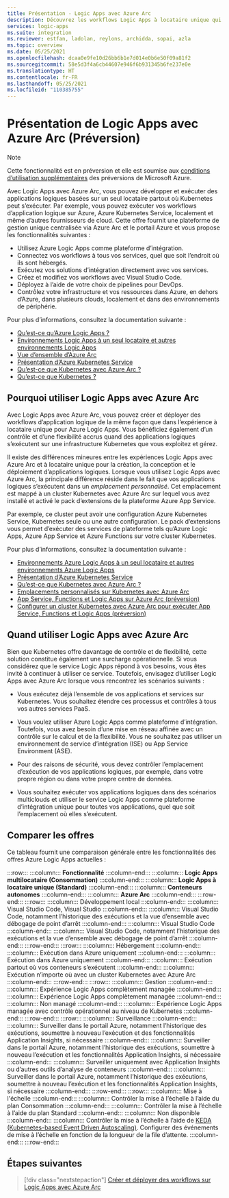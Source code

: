 ```yaml
---
title: Présentation - Logic Apps avec Azure Arc
description: Découvrez les workflows Logic Apps à locataire unique qui peuvent s’exécuter partout où Kubernetes peut s’exécuter.
services: logic-apps
ms.suite: integration
ms.reviewer: estfan, ladolan, reylons, archidda, sopai, azla
ms.topic: overview
ms.date: 05/25/2021
ms.openlocfilehash: dcaa0e9fe10d26bb6b1e7d014e0b6e50f09a81f2
ms.sourcegitcommit: 58e5d3f4a6cb44607e946f6b931345b6fe237e0e
ms.translationtype: HT
ms.contentlocale: fr-FR
ms.lasthandoff: 05/25/2021
ms.locfileid: "110385755"
---
```

# <a name="what-is-azure-arc-enabled-logic-apps-preview"></a>Présentation de Logic Apps avec Azure Arc (Préversion)

> [!NOTE]
> Cette fonctionnalité est en préversion et elle est soumise aux [conditions d’utilisation supplémentaires](https://azure.microsoft.com/support/legal/preview-supplemental-terms/) des préversions de Microsoft Azure.

Avec Logic Apps avec Azure Arc, vous pouvez développer et exécuter des applications logiques basées sur un seul locataire partout où Kubernetes peut s’exécuter. Par exemple, vous pouvez exécuter vos workflows d’application logique sur Azure, Azure Kubernetes Service, localement et même d’autres fournisseurs de cloud. Cette offre fournit une plateforme de gestion unique centralisée via Azure Arc et le portail Azure et vous propose les fonctionnalités suivantes : 

- Utilisez Azure Logic Apps comme plateforme d’intégration.
- Connectez vos workflows à tous vos services, quel que soit l’endroit où ils sont hébergés.
- Exécutez vos solutions d’intégration directement avec vos services.
- Créez et modifiez vos workflows avec Visual Studio Code.
- Déployez à l’aide de votre choix de pipelines pour DevOps.
- Contrôlez votre infrastructure et vos ressources dans Azure, en dehors d’Azure, dans plusieurs clouds, localement et dans des environnements de périphérie.

Pour plus d’informations, consultez la documentation suivante :

- [Qu’est-ce qu’Azure Logic Apps ?](../logic-apps/logic-apps-overview.md)
- [Environnements Logic Apps à un seul locataire et autres environnements Logic Apps](../logic-apps/single-tenant-overview-compare.md)
- [Vue d’ensemble d’Azure Arc](../azure-arc/overview.md)
- [Présentation d’Azure Kubernetes Service](../aks/intro-kubernetes.md)
- [Qu’est-ce que Kubernetes avec Azure Arc ?](../azure-arc/kubernetes/overview.md)
- [Qu’est-ce que Kubernetes ?](https://kubernetes.io/docs/concepts/overview/what-is-kubernetes/)

<a name="why-use"></a>

## <a name="why-use-arc-enabled-logic-apps"></a>Pourquoi utiliser Logic Apps avec Azure Arc

Avec Logic Apps avec Azure Arc, vous pouvez créer et déployer des workflows d’application logique de la même façon que dans l’expérience à locataire unique pour Azure Logic Apps. Vous bénéficiez également d’un contrôle et d’une flexibilité accrus quand des applications logiques s’exécutent sur une infrastructure Kubernetes que vous exploitez et gérez.

Il existe des différences mineures entre les expériences Logic Apps avec Azure Arc et à locataire unique pour la création, la conception et le déploiement d’applications logiques. Lorsque vous utilisez Logic Apps avec Azure Arc, la principale différence réside dans le fait que vos applications logiques s’exécutent dans un *emplacement personnalisé*. Cet emplacement est mappé à un cluster Kubernetes avec Azure Arc sur lequel vous avez installé et activé le pack d’extensions de la plateforme Azure App Service.

Par exemple, ce cluster peut avoir une configuration Azure Kubernetes Service, Kubernetes seule ou une autre configuration. Le pack d’extensions vous permet d’exécuter des services de plateforme tels qu’Azure Logic Apps, Azure App Service et Azure Functions sur votre cluster Kubernetes.

Pour plus d’informations, consultez la documentation suivante :

- [Environnements Azure Logic Apps à un seul locataire et autres environnements Azure Logic Apps](../logic-apps/single-tenant-overview-compare.md)
- [Présentation d’Azure Kubernetes Service](../aks/intro-kubernetes.md)
- [Qu’est-ce que Kubernetes avec Azure Arc ?](../azure-arc/kubernetes/overview.md)
- [Emplacements personnalisés sur Kubernetes avec Azure Arc](../azure-arc/kubernetes/conceptual-custom-locations.md)
- [App Service, Functions et Logic Apps sur Azure Arc (préversion)](../app-service/overview-arc-integration.md)
- [Configurer un cluster Kubernetes avec Azure Arc pour exécuter App Service, Functions et Logic Apps (préversion)](../app-service/manage-create-arc-environment.md)

<a name="when-to-use"></a>

## <a name="when-to-use-arc-enabled-logic-apps"></a>Quand utiliser Logic Apps avec Azure Arc

Bien que Kubernetes offre davantage de contrôle et de flexibilité, cette solution constitue également une surcharge opérationnelle. Si vous considérez que le service Logic Apps répond à vos besoins, vous êtes invité à continuer à utiliser ce service. Toutefois, envisagez d’utiliser Logic Apps avec Azure Arc lorsque vous rencontrez les scénarios suivants :

- Vous exécutez déjà l’ensemble de vos applications et services sur Kubernetes. Vous souhaitez étendre ces processus et contrôles à tous vos autres services PaaS.

- Vous voulez utiliser Azure Logic Apps comme plateforme d’intégration. Toutefois, vous avez besoin d’une mise en réseau affinée avec un contrôle sur le calcul et de la flexibilité. Vous ne souhaitez pas utiliser un environnement de service d’intégration (ISE) ou App Service Environment (ASE).

- Pour des raisons de sécurité, vous devez contrôler l’emplacement d’exécution de vos applications logiques, par exemple, dans votre propre région ou dans votre propre centre de données. 

- Vous souhaitez exécuter vos applications logiques dans des scénarios multiclouds et utiliser le service Logic Apps comme plateforme d’intégration unique pour toutes vos applications, quel que soit l’emplacement où elles s’exécutent.

<a name="compare"></a>

## <a name="compare-offerings"></a>Comparer les offres

Ce tableau fournit une comparaison générale entre les fonctionnalités des offres Azure Logic Apps actuelles :

:::row:::
   :::column:::
      **Fonctionnalité**
   :::column-end:::
   :::column:::
      **Logic Apps multilocataire (Consommation)**
   :::column-end:::
   :::column:::
      **Logic Apps à locataire unique (Standard)**
   :::column-end:::
   :::column:::
      **Conteneurs autonomes**
   :::column-end:::
   :::column:::
      **Azure Arc**
   :::column-end:::
:::row-end:::
:::row:::
   :::column:::
      Développement local
   :::column-end:::
   :::column:::
      Visual Studio Code, Visual Studio
   :::column-end:::
   :::column:::
      Visual Studio Code, notamment l’historique des exécutions et la vue d’ensemble avec débogage de point d’arrêt
   :::column-end:::
   :::column:::
      Visual Studio Code
   :::column-end:::
   :::column:::
      Visual Studio Code, notamment l’historique des exécutions et la vue d’ensemble avec débogage de point d’arrêt
   :::column-end:::
:::row-end:::
:::row:::
   :::column:::
      Hébergement
   :::column-end:::
   :::column:::
      Exécution dans Azure uniquement
   :::column-end:::
   :::column:::
      Exécution dans Azure uniquement
   :::column-end:::
   :::column:::
      Exécution partout où vos conteneurs s’exécutent
   :::column-end:::
   :::column:::
      Exécution n’importe où avec un cluster Kubernetes avec Azure Arc
   :::column-end:::
:::row-end:::
:::row:::
   :::column:::
      Gestion
   :::column-end:::
   :::column:::
      Expérience Logic Apps complètement managée
   :::column-end:::
   :::column:::
      Expérience Logic Apps complètement managée
   :::column-end:::
   :::column:::
      Non managé
   :::column-end:::
   :::column:::
      Expérience Logic Apps managée avec contrôle opérationnel au niveau de Kubernetes
   :::column-end:::
:::row-end:::
:::row:::
   :::column:::
      Surveillance
   :::column-end:::
   :::column:::
      Surveiller dans le portail Azure, notamment l’historique des exécutions, soumettre à nouveau l’exécution et des fonctionnalités Application Insights, si nécessaire
   :::column-end:::
   :::column:::
      Surveiller dans le portail Azure, notamment l’historique des exécutions, soumettre à nouveau l’exécution et les fonctionnalités Application Insights, si nécessaire
   :::column-end:::
   :::column:::
      Surveiller uniquement avec Application Insights ou d’autres outils d’analyse de conteneurs
   :::column-end:::
   :::column:::
      Surveiller dans le portail Azure, notamment l’historique des exécutions, soumettre à nouveau l’exécution et les fonctionnalités Application Insights, si nécessaire
   :::column-end:::
:::row-end:::
:::row:::
   :::column:::
      Mise à l'échelle
   :::column-end:::
   :::column:::
      Contrôler la mise à l’échelle à l’aide du plan Consommation
   :::column-end:::
   :::column:::
      Contrôler la mise à l’échelle à l’aide du plan Standard
   :::column-end:::
   :::column:::
      Non disponible
   :::column-end:::
   :::column:::
      Contrôler la mise à l’échelle à l’aide de [KEDA (Kubernetes-based Event Driven Autoscaling)](https://keda.sh/). Configurer des événements de mise à l’échelle en fonction de la longueur de la file d’attente.
   :::column-end:::
:::row-end:::

## <a name="next-steps"></a>Étapes suivantes

> [!div class="nextstepaction"]
> [Créer et déployer des workflows sur Logic Apps avec Azure Arc](azure-arc-enabled-logic-apps-create-deploy-workflows.md)
